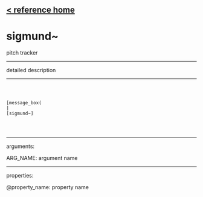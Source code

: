 [< reference home](ceammc_lib.html)
---

# sigmund~


pitch tracker

---

detailed description
<br>


---


```



[message_box(                                 
|
[sigmund~]


            
```

---
arguments:

ARG_NAME: argument name<br>

---
properties:

@property_name: property name<br>

